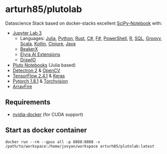 # arturh85/plutolab

Datascience Stack based on docker-stacks excellent [SciPy-Notebook](https://github.com/jupyter/docker-stacks/tree/master/scipy-notebook) with:

- [Jupyter Lab 3](https://jupyterlab.readthedocs.io/en/stable/)
    - Languages: [Julia](https://julialang.org/), [Python](https://www.python.org/), [Rust](https://www.rust-lang.org/), [C#](https://code.visualstudio.com/docs/languages/csharp), [F#](https://fsharp.org/), [PowerShell](https://docs.microsoft.com/en-us/powershell/), [R](https://www.r-project.org/), [SQL](https://en.wikipedia.org/wiki/SQL), [Groovy](https://groovy-lang.org/), [Scala](https://www.scala-lang.org/), [Kotlin](https://kotlinlang.org/), [Clojure](https://clojure.org/), [Java](https://www.java.com/)
    - [BeakerX](http://beakerx.com/)
    - [Elyra AI Extensions](https://github.com/elyra-ai/elyra)
    - [DrawIO](https://github.com/jgraph/drawio)
- [Pluto Notebooks](https://plutojl.org/) (Julia based)
- [Detectron 2](https://www.dlology.com/blog/how-to-train-detectron2-with-custom-coco-datasets/) & [OpenCV](https://opencv.org/)
- [TensorFlow 2.4.1](https://www.tensorflow.org/) & [Keras](https://keras.io/)
- [Pytorch 1.8.1](https://pytorch.org/) & [Torchvision](https://pytorch.org/vision/stable/index.html)
- [ArrayFire](https://arrayfire.org/docs/index.htm)

## Requirements

- [nvidia-docker](https://github.com/NVIDIA/nvidia-docker) (for CUDA support)

## Start as docker container


    docker run --rm --gpus all -p 8888:8888 -v /path/to/workspace:/home/jovyan/workspace arturh85/plutolab:latest

